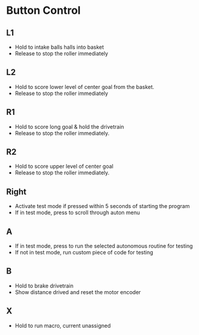 # Button Control

## L1
*  Hold to intake balls halls into basket
*  Release to stop the roller immediately

## L2
*  Hold to score lower level of center goal from the basket.
*  Release to stop the roller immediately

## R1
*  Hold to score long goal & hold the drivetrain
*  Release to stop the roller immediately.

## R2
*  Hold to score upper level of center goal 
*  Release to stop the roller immediately.

## Right
*  Activate test mode if pressed within 5 seconds of starting the program
*  If in test mode, press to scroll through auton menu

## A
*  If in test mode, press to run the selected autonomous routine for testing
*  If not in test mode, run custom piece of code for testing

## B
*  Hold to brake drivetrain
*  Show distance drived and reset the motor encoder

## X
*  Hold to run macro, current unassigned




